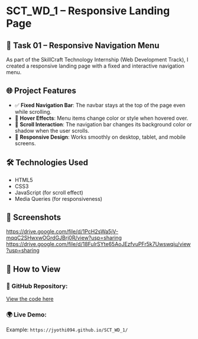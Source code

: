 # SCT_WD_1 – Responsive Landing Page

## 📌 Task 01 – Responsive Navigation Menu

As part of the SkillCraft Technology Internship (Web Development Track), I created a responsive landing page with a fixed and interactive navigation menu.

## 🌐 Project Features

- ✅ **Fixed Navigation Bar**: The navbar stays at the top of the page even while scrolling.
- 🎨 **Hover Effects**: Menu items change color or style when hovered over.
- 🔄 **Scroll Interaction**: The navigation bar changes its background color or shadow when the user scrolls.
- 📱 **Responsive Design**: Works smoothly on desktop, tablet, and mobile screens.

## 🛠️ Technologies Used

- HTML5
- CSS3
- JavaScript (for scroll effect)
- Media Queries (for responsiveness)

## 📸 Screenshots

https://drive.google.com/file/d/1PcH2sWa5jV-mqqC2SHwxwOGrdGJBrj0R/view?usp=sharing
https://drive.google.com/file/d/18FulrSYte65AoJEzfvuPFr5k7Uwswqiu/view?usp=sharing

## 🚀 How to View

### 🔗 GitHub Repository:
[View the code here](https://github.com/Jyothi094/SCT_WD_1)

### 🌍 Live Demo:
Example: `https://jyothi094.github.io/SCT_WD_1/`


